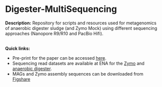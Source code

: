# Digester-MultiSequencing

**Description:**
Repository for scripts and resources used for metagenomics of anaerobic digester sludge (and Zymo Mock) using different sequencing approaches (Nanopore R9/R10 and PacBio Hifi).
<br/>
<br/>

**Quick links:**
* Pre-print for the paper can be accessed [here](https://www.biorxiv.org/content/10.1101/2021.10.27.466057v2).
* Sequencing read datasets are available at ENA for the [Zymo](https://www.ebi.ac.uk/ena/browser/view/PRJEB48692) and [anaerobic digester](https://www.ebi.ac.uk/ena/browser/view/PRJEB48021).
* MAGs and Zymo assembly sequences can be downloaded from [Figshare](https://doi.org/10.6084/m9.figshare.17008801) 
<br/>
<br/>
